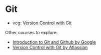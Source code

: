 # Git

- vcg: [Version Control with Git](https://classroom.udacity.com/courses/ud123)

Other courses to explore:

- [Introduction to Git and Github by Google](https://www.coursera.org/learn/introduction-git-github)
- [Version Control with Git by Atlassian](https://www.coursera.org/learn/version-control-with-git)

